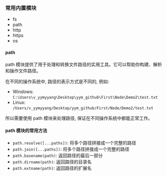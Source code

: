 ### 常用内置模块

- fs
- path
- http
- https
- os

#### path

path 模块提供了用于处理和转换文件路径的实用工具。它可以帮助你构建、解析和操作文件路径。

在不同的操作系统中, 路径的表示方式是不同的, 例如:

- Windows: `C:\Users\v_yymyyang\Desktop\yym_github\First\Node\Demo2\test.txt`
- Linux: `/Users/v_yymyyang/Desktop/yym_github/First/Node/Demo2/test.txt`

所以需要使用 path 模块来处理路径, 保证在不同操作系统中都能正常工作。

#### path 模块的常用方法

- `path.resolve([...paths])`: 将多个路径拼接成一个完整的路径
- `path.join([...paths])`: 将多个路径拼接成一个完整的路径
- `path.basename(path)`: 返回路径的最后一部分
- `path.dirname(path)`: 返回路径的目录名
- `path.extname(path)`: 返回路径的扩展名
